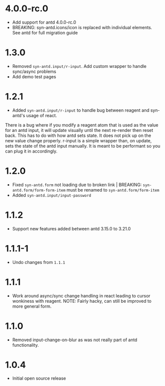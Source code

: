 # 4.0.0-rc.0
- Add support for antd 4.0.0-rc.0
- BREAKING: syn-antd.icons/icon is replaced with individual elements. See antd for full migration guide

# 1.3.0
- Removed `syn-antd.input/r-input`. Add custom wrapper to handle sync/async problems
- Add demo test pages

# 1.2.1
- Added `syn-antd.input/r-input` to handle bug between reagent and syn-antd's usage of react.

There is a bug where if you modify a reagent atom that is used as the value for an antd input, it will update visually until the next re-render then reset back. This has to do with how antd sets state. It does not pick up on the new value change properly. r-input is a simple wrapper than, on update, sets the state of the antd input manually. It is meant to be performant so you can plug it in accordingly. 

# 1.2.0
- Fixed `syn-antd.form` not loading due to broken link | BREAKING: `syn-antd.form/form-form-item` must be renamed to `syn-antd.form/form-item`
- Added `syn-antd.input/input-password`

# 1.1.2
- Support new features added between antd 3.15.0 to 3.21.0

# 1.1.1-1

- Undo changes from `1.1.1`

# 1.1.1

- Work around async/sync change handling in react leading to cursor wonkiness with reagent. NOTE: Fairly hacky, can still be improved to more general form.

# 1.1.0

- Removed input-change-on-blur as was not really part of antd functionality.

# 1.0.4

- Initial open source release